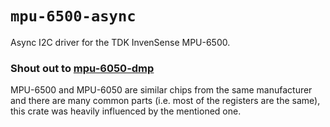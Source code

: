 # `mpu-6500-async`

Async I2C driver for the TDK InvenSense MPU-6500.

### Shout out to [mpu-6050-dmp](https://github.com/barafael/mpu6050-dmp-rs)
MPU-6500 and MPU-6050 are similar chips from the same manufacturer and there
are many common parts (i.e. most of the registers are the same), this crate was
heavily influenced by the mentioned one.
